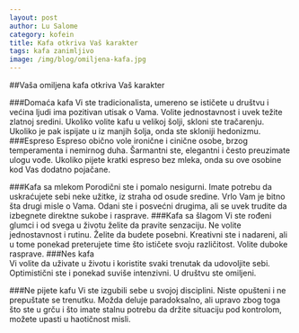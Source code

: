 ```yaml
---
layout: post
author: Lu Salome
category: kofein 
title: Kafa otkriva Vaš karakter
tags: kafa zanimljivo
image: /img/blog/omiljena-kafa.jpg
---
```


##Vaša omiljena kafa otkriva Vaš karakter

###Domaća kafa 
Vi ste tradicionalista, umereno se ističete u društvu i većina ljudi ima pozitivan utisak o Vama.  Volite jednostavnost i uvek težite zlatnoj sredini. Ukoliko volite kafu u velikoj šolji, skloni ste tračarenju. Ukoliko je pak ispijate u iz manjih šolja, onda ste skloniji hedonizmu.
###Espreso
Espreso obično vole ironične i cinične osobe, brzog temperamenta i nemirnog duha. Šarmantni ste, elegantni i često preuzimate ulogu vođe. Ukoliko pijete kratki espreso bez mleka, onda su ove osobine kod Vas dodatno pojačane.

###Kafa sa mlekom 
Porodični ste i pomalo nesigurni. Imate potrebu da uskraćujete sebi neke užitke, iz straha od osude sredine. Vrlo Vam je bitno šta drugi misle o Vama. Odani ste i posvećni drugima, ali se uvek trudite da izbegnete direktne sukobe i rasprave. 
###Kafa sa šlagom 
Vi ste rođeni glumci i od svega u životu želite da pravite senzaciju. Ne volite jednostavnost i rutinu. Želite da budete posebni. Kreativni ste i nadareni, ali u tome ponekad preterujete time što ističete svoju različitost. Volite duboke rasprave.
###Nes kafa  
Vi volite da uživate u životu i koristite svaki trenutak da udovoljite sebi. Optimistični ste i ponekad suviše intenzivni. U društvu ste omiljeni.  

###Ne pijete kafu
Vi ste izgubili sebe u svojoj disciplini. Niste opušteni i ne prepuštate se trenutku. Možda deluje paradoksalno, ali upravo zbog toga što ste u grču i što imate stalnu potrebu da držite situaciju pod kontrolom, možete upasti u haotičnost misli.
